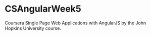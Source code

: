 # CSAngularWeek5
Coursera Single Page Web Applications with AngularJS by the John Hopkins University course.

